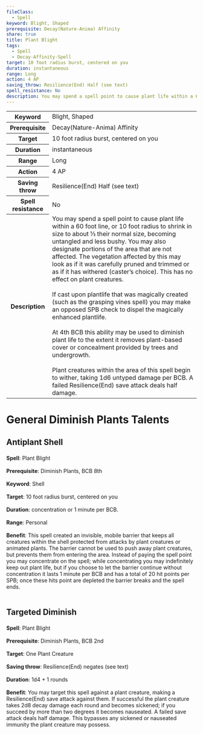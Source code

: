 ```yaml
---
fileClass:
  - Spell
keyword: Blight, Shaped
prerequisite: Decay(Nature-Anima) Affinity
share: true
title: Plant Blight
tags:
  - Spell
  - Decay-Affinity-Spell
target: 10 foot radius burst, centered on you
duration: instantaneous
range: Long
action: 4 AP
saving_throw: Resilience(End) Half (see text)
spell_resistance: No
description: You may spend a spell point to cause plant life within a 60 foot line, or 10 foot radius to shrink in size to about ⅓  their normal size, becoming untangled and less bushy. You may also designate portions of the area that are not affected. The vegetation affected by this may look as if it was carefully pruned and trimmed or as if it has withered (caster’s choice). This has no effect on plant creatures.<br><br>If cast upon plantlife that was magically created (such as the grasping vines spell) you may make an opposed SPB check to dispel the magically enhanced plantlife.<br><br>At 4th BCB this ability may be used to diminish plant life to the extent it removes plant-based cover or concealment provided by trees and undergrowth.<br><br>Plant creatures within the area of this spell begin to wither, taking 1d6 untyped damage per BCB. A failed Resilience(End) save attack deals half damage.
---
```


<p><span style="overflow-x: auto;"><table><tbody><tr><th>Keyword</th><td>Blight, Shaped</td></tr><tr><th>Prerequisite</th><td>Decay(Nature-Anima) Affinity</td></tr><tr><th>Target</th><td>10 foot radius burst, centered on you</td></tr><tr><th>Duration</th><td>instantaneous</td></tr><tr><th>Range</th><td>Long</td></tr><tr><th>Action</th><td>4 AP</td></tr><tr><th>Saving throw</th><td>Resilience(End) Half (see text)</td></tr><tr><th>Spell resistance</th><td>No</td></tr><tr><th>Description</th><td>You may spend a spell point to cause plant life within a 60 foot line, or 10 foot radius to shrink in size to about ⅓  their normal size, becoming untangled and less bushy. You may also designate portions of the area that are not affected. The vegetation affected by this may look as if it was carefully pruned and trimmed or as if it has withered (caster’s choice). This has no effect on plant creatures.<br><br>If cast upon plantlife that was magically created (such as the grasping vines spell) you may make an opposed SPB check to dispel the magically enhanced plantlife.<br><br>At 4th BCB this ability may be used to diminish plant life to the extent it removes plant-based cover or concealment provided by trees and undergrowth.<br><br>Plant creatures within the area of this spell begin to wither, taking 1d6 untyped damage per BCB. A failed Resilience(End) save attack deals half damage.</td></tr></tbody></table></span></p><h1><span><p>General Diminish Plants Talents</p></span></h1><h2><span><p>Antiplant Shell</p></span></h2><p><span><p><b>Spell</b>:    Plant Blight<br><br><b>Prerequisite</b>:    Diminish Plants, BCB 8th<br><br><b>Keyword</b>:    Shell<br><br><b>Target</b>:    10 foot radius burst, centered on you<br><br><b>Duration</b>:    concentration or 1 minute per BCB.<br><br><b>Range</b>:    Personal<br><br><b>Benefit</b>:    This spell created an invisible, mobile barrier that keeps all creatures within the shell protected from attacks by plant creatures or animated plants. The barrier cannot be used to push away plant creatures, but prevents them from entering the area. Instead of paying the spell point you may concentrate on the spell; while concentrating you may indefinitely keep out plant life, but if you choose to let the barrier continue without concentration it lasts 1 minute per BCB and has a total of 20 hit points per SPB; once these hits point are depleted the barrier breaks and the spell ends.<br><br></p></span></p><h2><span><p>Targeted Diminish</p></span></h2><p><span><p><b>Spell</b>:    Plant Blight<br><br><b>Prerequisite</b>:     Diminish Plants, BCB 2nd<br><br><b>Target</b>:    One Plant Creature<br><br><b>Saving throw</b>:    Resilience(End) negates (see text)<br><br><b>Duration</b>:    1d4 + 1 rounds<br><br><b>Benefit</b>:    You may target this spell against a plant creature, making a Resilience(End) save attack against them. If successful the plant creature takes 2d8 decay damage each round and becomes sickened; if you succeed by more than two degrees it becomes nauseated. A failed save attack deals half damage. This bypasses any sickened or nauseated immunity the plant creature may possess.<br><br></p></span></p>